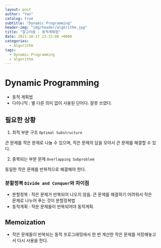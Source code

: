 ```yaml
---
layout: post
author: "Yan"
catalog: true
subtitle: "Dynamic Programming"
header-img: "img/header/algorithm.jpg"
title: "알고리즘 - 동적계획법"
date: 2021-10-17 23:15:08 +0000
categories:
  - Algorithm
tags:
  - Dynamic Programming
  - algorithm
---
```


# Dynamic Programming

- 동적 계획법
- 다이나믹 : 별 다른 의미 없이 사용된 단어다. 잘못 쓰였다.

## 필요한 상황

1. 최적 부분 구조 `Optimal Substructure`

큰 문제를 작은 문제로 나눌 수 있으며, 작은 문제의 답을 모아서 큰 문제를 해결할 수 있다.

2. 중복되는 부분 문제 `Overlapping Subproblem`

동일한 작은 문제를 반복적으로 해결해야 한다.

### 분할정복 `Divide and Conquer`와 차이점

- 분할정복 : 작은 문제가 반복되어 나오지 않음. 큰 문제를 해결하기 어려워서 작은 문제로 나누어 푸는 것이 분할정복법
- 동적계획 : 작운 문제들이 반복되어야 동적계획.

## Memoization

- 작은 문제들이 반복되는 동적 프로그래밍에서 한 번 계산한 작은 문제를 저장해놓고서 다시 사용을 한다.
